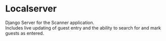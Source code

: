 # Localserver
Django Server for the Scanner application.  
Includes live updating of guest entry and the ability to search for and mark guests as entered.
